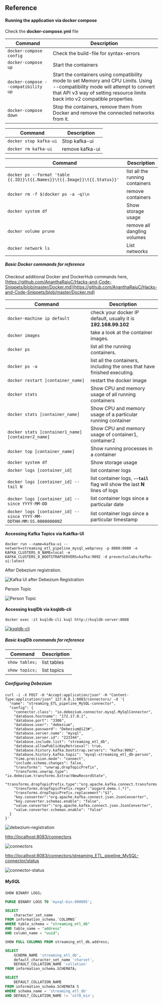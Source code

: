 ## Reference

#### Running the application via docker compose

Check the **docker-compose.yml** file 

|                  Command          |                                             Description                                     |
|-----------------------------------|---------------------------------------------------------------------------------------------| 
|`docker-compose config`            | Check the build-file for syntax-errors	                                                  |
|`docker-compose up`                | Start the containers                                                                        |
|`docker-compose --compatibility up`| Start the containers using compatibility mode to set Memory and CPU Limits. Using --compatibility mode will attempt to convert that API v3 way of setting resource limits back into v2 compatible properties.                  |
|`docker-compose down`	            | Stop the containers, remove them from Docker and remove the connected networks from it.     |

|                  Command          |      Description                    |
|-----------------------------------|-------------------------------------| 
|`docker stop kafka-ui`             | Stop kafka-ui	                      |
|`docker rm kafka-ui`               | remove kafka-ui                     |

|                  Command                                                |       Description                                     |
|-------------------------------------------------------------------------|-------------------------------------------------------| 
|`docker ps --format 'table {{.ID}}\t{{.Names}}\t{{.Image}}\t{{.Status}}'`| list all the running containers                       |
|`docker rm -f $(docker ps -a -q)\n`                                      | remove containers                                     |       
|`docker system df`			                                              | Show storage usage                                    |
|`docker volume prune`	                                                  | remove all dangling volumes                           |
|`docker network ls`                                                      | List networks                                         |

##### Basic Docker commands for reference

Checkout additional Docker and DockerHub commands here, [https://github.com/AnanthaRajuC/Hacks-and-Code-Snippets/blob/master/Docker.md](https://github.com/AnanthaRajuC/Hacks-and-Code-Snippets/blob/master/Docker.md) 

|                           Command                                  |                                     Description                               |
|--------------------------------------------------------------------|-------------------------------------------------------------------------------| 
|`docker-machine ip default`							             | check your docker IP default, usually it is **192.168.99.102**			     |
|`docker images`                                                     | take a look at the container images.                                          |
|`docker ps`                                                         | list all the running containers.                                              |
|`docker ps -a`                                                      | list all the containers, including the ones that have finished executing.     |
|`docker restart [container_name]`							         | restart the docker image			                             		         |
|`docker stats`							                             | Show CPU and memory usage of all running containers                 	         |
|`docker stats [container_name]`						             | Show CPU and memory usage of a particular running container                   |
|`docker stats [container1_name] [container2_name]`			         | Show CPU and memory usage of container1, container2                           |
|`docker top [container_name]`			                             | Show running processes in a container                                         |
|`docker system df`			                                         | Show storage usage                                                            |
|`docker logs [container_id]`			                             | list container logs                                                           |
|`docker logs [container_id] --tail N`                               | list container logs, **`--tail`** flag will show the last **N** lines of logs |   
|`docker logs [container_id] --since YYYY-MM-DD`                     | list container logs since a particular date                                   |
|`docker logs [container_id] --since YYYY-MM-DDTHH:MM:SS.000000000Z` | list container logs since a particular timestamp                              |

#### Accessing Kafka Topics via Kakfka-UI

~~~shell
docker run --name=kafka-ui --network=streaming_etl_pipeline_mysql_webproxy -p 8080:8080 -e KAFKA_CLUSTERS_0_NAME=local -e KAFKA_CLUSTERS_0_BOOTSTRAPSERVERS=kafka:9092 -d provectuslabs/kafka-ui:latest
~~~

After Debezium registration.

![Kafka UI after Debezium Registration](/images/05-kafka-topics-after-registration.png)   

Person Topic

![Person Topic](/images/06-kafka-topic-message.png)  

#### Accessing ksqlDb via ksqldb-cli

~~~shell
docker exec -it ksqldb-cli ksql http://ksqldb-server:8088
~~~

[![ksqldb-cli](/images/07-ksql-db-initial.png)](/images/07-ksql-db-initial.png)  

##### Basic ksqlDb commands for reference

|                           Command                  |                                     Description                               |
|----------------------------------------------------|-------------------------------------------------------------------------------| 
|`show tables;`							             | list tables			                                                         |
|`show topics;`                                      | list topics                                                                   |

##### Configuring Debezium

~~~shell
curl -i -X POST -H "Accept:application/json" -H "Content-Type:application/json" 127.0.0.1:8083/connectors/ -d '{
  "name": "streaming_ETL_pipeline_MySQL-connector",
  "config": {
    "connector.class": "io.debezium.connector.mysql.MySqlConnector",
    "database.hostname": "172.17.0.1",
    "database.port": "3306",
    "database.user": "debezium",
    "database.password": "Debezium@123#",
    "database.server.name": "mysql",
	"database.server.id": "223344",
    "database.include.list": "streaming_etl_db",
	"database.allowPublicKeyRetrieval": true,
	"database.history.kafka.bootstrap.servers": "kafka:9092",
	"database.history.kafka.topic": "mysql-streaming_etl_db-person",
	"time.precision.mode": "connect",
    "include.schema.changes": false,
    "transforms": "unwrap,dropTopicPrefix",
	"transforms.unwrap.type": "io.debezium.transforms.ExtractNewRecordState",
	"transforms.dropTopicPrefix.type":"org.apache.kafka.connect.transforms.RegexRouter",
	"transforms.dropTopicPrefix.regex":"asgard.demo.(.*)",
	"transforms.dropTopicPrefix.replacement":"$1",
	"key.converter":"org.apache.kafka.connect.json.JsonConverter",
	"key.converter.schemas.enable": "false",
	"value.converter":"org.apache.kafka.connect.json.JsonConverter",
	"value.converter.schemas.enable": "false"
  }
}'
~~~

![debezium-registration](/images/01-debezium-registration.png)

[http://localhost:8083/connectors](http://localhost:8083/connectors)  

![connectors](/images/02-debezium-connectors.png)

[http://localhost:8083/connectors/streaming_ETL_pipeline_MySQL-connector/status](http://localhost:8083/connectors/streaming_ETL_pipeline_MySQL-connector/status)  

![connector-status](/images/03-debezium-connector-status.png)

##### MySQL

~~~sql
SHOW BINARY LOGS;

PURGE BINARY LOGS TO 'mysql-bin.000005';

SELECT 
	character_set_name 
FROM information_schema.`COLUMNS` 
WHERE table_schema = "streaming_etl_db"
AND table_name = "address"
AND column_name = "uuid";

SHOW FULL COLUMNS FROM streaming_etl_db.address; 

SELECT 
	SCHEMA_NAME 'streaming_etl_db', 
	default_character_set_name 'charset', 
	DEFAULT_COLLATION_NAME 'collation' 
FROM information_schema.SCHEMATA;

SELECT 
	DEFAULT_COLLATION_NAME 
FROM information_schema.SCHEMATA S 
WHERE schema_name = 'streaming_etl_db' 
AND DEFAULT_COLLATION_NAME != 'utf8_bin';
~~~


